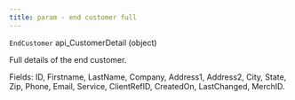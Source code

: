 ```yaml
---
title: param - end customer full
---
```


`EndCustomer` api\_CustomerDetail (object)

Full details of the end customer.

Fields: ID, Firstname, LastName, Company, Address1, Address2, City, State, Zip, Phone, Email, Service, ClientRefID, CreatedOn, LastChanged, MerchID.
